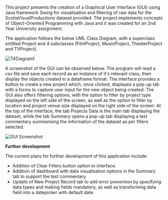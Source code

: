 This project presents the creation of a Graphical User Interface (GUI) using Java framework Swing for visualisation and filtering of raw data for the ScotiaVisualProductions dataset provided.
The project implements concepts of Object-Oriented Programming with Java and it was created for an 2nd Year University assignment.

The application follows the below UML Class Diagram, with a superclass entitled Project and 4 subclasses (FilmProject, MusicProject, TheaterProject and TVProject).

![T4Diagram1](https://github.com/user-attachments/assets/6e145cf6-de40-4f1d-b42a-103ba9b86d36)

A screenshot of the GUI can be observed below. The program will read a csv file and save each record as an instance of it's relevant class, then display the objects created in a dataframe format.
The interface provides a button to create a new project which, once clicked, displayes a pop-up tab with a forms to capture user input for the new object being created. 
The GUI also offers filtering options, with the option to filter by project type displayed on the left side of the screen, as well as the option to filter by location and project venue size displayed on the right side of the screen.
At the top of the interface, the tab Projects Data is the main tab displaying the dataset, while the tab Summary opens a pop-up tab displaying a text commentary summarising the information of the dataset as per filters selected.

![GUI Screenshot](https://github.com/user-attachments/assets/4535a2e8-cf0e-4b5e-9582-d5a47be824b6)

**Further development**

The current plans for further development of this application include:
- Addition of Clear Filters button option to interface.
- Addition of dashboard with data visualisation options in the Summary tab to support the text commentary.
- Update of New Project Record tab to add error prevention by specifying data types and making fields mandatory, as well as transforming data field into a datepicker with default date.
